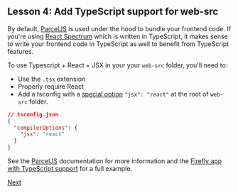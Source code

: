 ## Lesson 4: Add TypeScript support for web-src

By default, [ParcelJS](https://parceljs.org/) is used under the hood to bundle your frontend code. 
If you're using [React Spectrum](https://react-spectrum.adobe.com/) which is written in TypeScript, it makes sense to write your frontend code in TypeScript as well to benefit from TypeScript features.

To use Typescript + React + JSX in your your `web-src` folder, you'll need to:                                                             
* Use the `.tsx` extension
* Properly require React
* Add a tsconfig with a [special option](https://www.typescriptlang.org/docs/handbook/jsx.html) `"jsx": "react"` at the root of `web-src` folder.

```json
// tsconfig.json
{
  "compilerOptions": {
    "jsx": "react"
  }
} 
```

See the [ParcelJS](https://parceljs.org/typeScript.html) documentation for more information and the [Firefly app with TypeScript support](https://github.com/AdobeDocs/adobeio-samples-typescript) for a full example.

[Next](welldone.md)